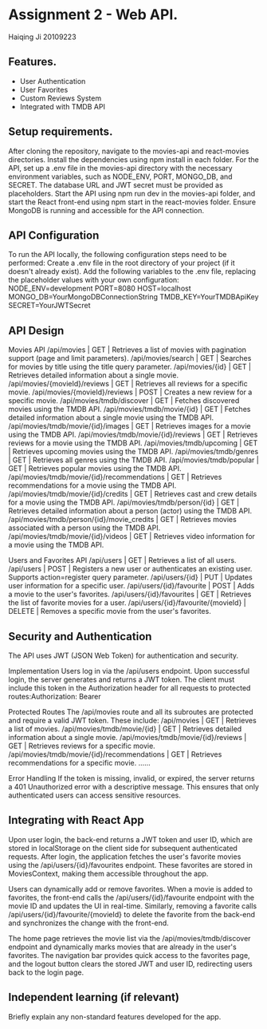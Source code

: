 # Assignment 2 - Web API.

Haiqing Ji 20109223

## Features.
 + User Authentication
 + User Favorites
 + Custom Reviews System
 + Integrated with TMDB API

## Setup requirements.
After cloning the repository, navigate to the movies-api and react-movies directories. Install the dependencies using npm install in each folder. For the API, set up a .env file in the movies-api directory with the necessary environment variables, such as NODE_ENV, PORT, MONGO_DB, and SECRET. The database URL and JWT secret must be provided as placeholders. Start the API using npm run dev in the movies-api folder, and start the React front-end using npm start in the react-movies folder. Ensure MongoDB is running and accessible for the API connection.

## API Configuration

To run the API locally, the following configuration steps need to be performed:
Create a .env file in the root directory of your project (if it doesn't already exist).
Add the following variables to the .env file, replacing the placeholder values with your own configuration:
NODE_ENV=development
PORT=8080
HOST=localhost
MONGO_DB=YourMongoDBConnectionString
TMDB_KEY=YourTMDBApiKey
SECRET=YourJWTSecret

## API Design
Movies API
/api/movies | GET | Retrieves a list of movies with pagination support (page and limit parameters).
/api/movies/search | GET | Searches for movies by title using the title query parameter.
/api/movies/{id} | GET | Retrieves detailed information about a single movie.
/api/movies/{movieId}/reviews | GET | Retrieves all reviews for a specific movie.
/api/movies/{movieId}/reviews | POST | Creates a new review for a specific movie.
/api/movies/tmdb/discover | GET | Fetches discovered movies using the TMDB API.
/api/movies/tmdb/movie/{id} | GET | Fetches detailed information about a single movie using the TMDB API.
/api/movies/tmdb/movie/{id}/images | GET | Retrieves images for a movie using the TMDB API.
/api/movies/tmdb/movie/{id}/reviews | GET | Retrieves reviews for a movie using the TMDB API.
/api/movies/tmdb/upcoming | GET | Retrieves upcoming movies using the TMDB API.
/api/movies/tmdb/genres | GET | Retrieves all genres using the TMDB API.
/api/movies/tmdb/popular | GET | Retrieves popular movies using the TMDB API.
/api/movies/tmdb/movie/{id}/recommendations | GET | Retrieves recommendations for a movie using the TMDB API.
/api/movies/tmdb/movie/{id}/credits | GET | Retrieves cast and crew details for a movie using the TMDB API.
/api/movies/tmdb/person/{id} | GET | Retrieves detailed information about a person (actor) using the TMDB API.
/api/movies/tmdb/person/{id}/movie_credits | GET | Retrieves movies associated with a person using the TMDB API.
/api/movies/tmdb/movie/{id}/videos | GET | Retrieves video information for a movie using the TMDB API.


Users and Favorites API
/api/users | GET | Retrieves a list of all users.
/api/users | POST | Registers a new user or authenticates an existing user. Supports action=register query parameter.
/api/users/{id} | PUT | Updates user information for a specific user.
/api/users/{id}/favourite | POST | Adds a movie to the user's favorites.
/api/users/{id}/favourites | GET | Retrieves the list of favorite movies for a user.
/api/users/{id}/favourite/{movieId} | DELETE | Removes a specific movie from the user's favorites.

## Security and Authentication
The API uses JWT (JSON Web Token) for authentication and security.

Implementation
Users log in via the /api/users endpoint. Upon successful login, the server generates and returns a JWT token.
The client must include this token in the Authorization header for all requests to protected routes:Authorization: Bearer <token>

Protected Routes
The /api/movies route and all its subroutes are protected and require a valid JWT token. These include:
/api/movies | GET | Retrieves a list of movies.
/api/movies/tmdb/movie/{id} | GET | Retrieves detailed information about a single movie.
/api/movies/tmdb/movie/{id}/reviews | GET | Retrieves reviews for a specific movie.
/api/movies/tmdb/movie/{id}/recommendations | GET | Retrieves recommendations for a specific movie.
......

Error Handling
If the token is missing, invalid, or expired, the server returns a 401 Unauthorized error with a descriptive message.
This ensures that only authenticated users can access sensitive resources.

## Integrating with React App
Upon user login, the back-end returns a JWT token and user ID, which are stored in localStorage on the client side for subsequent authenticated requests. After login, the application fetches the user's favorite movies using the /api/users/{id}/favourites endpoint. These favorites are stored in MoviesContext, making them accessible throughout the app.

Users can dynamically add or remove favorites. When a movie is added to favorites, the front-end calls the /api/users/{id}/favourite endpoint with the movie ID and updates the UI in real-time. Similarly, removing a favorite calls /api/users/{id}/favourite/{movieId} to delete the favorite from the back-end and synchronizes the change with the front-end.

The home page retrieves the movie list via the /api/movies/tmdb/discover endpoint and dynamically marks movies that are already in the user's favorites. The navigation bar provides quick access to the favorites page, and the logout button clears the stored JWT and user ID, redirecting users back to the login page.
 

## Independent learning (if relevant)

Briefly explain any non-standard features developed for the app.   
